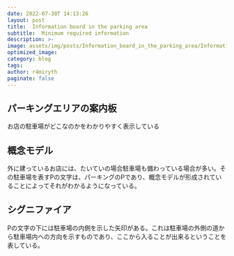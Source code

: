 ```yaml
---
date: 2022-07-30T 14:13:26
layout: post
title:  Information board in the parking area
subtitle:  Minimum required information
description: >-
image: assets/img/posts/Information_board_in_the_parking_area/Information_board_in_the_parking_area.jpg
optimized_image: 
category: blog
tags: 
author: r4miryth
paginate: false
---
```


## パーキングエリアの案内板

お店の駐車場がどこなのかをわかりやすく表示している

## 概念モデル

外に建っているお店には、たいていの場合駐車場も備わっている場合が多い。その駐車場を表すPの文字は、パーキングのPであり、概念モデルが形成されていることによってそれがわかるようになっている。

## シグニファイア

Pの文字の下には駐車場の内側を示した矢印がある。これは駐車場の外側の道から駐車場内への方向を示すものであり、ここから入ることが出来るということを表している。